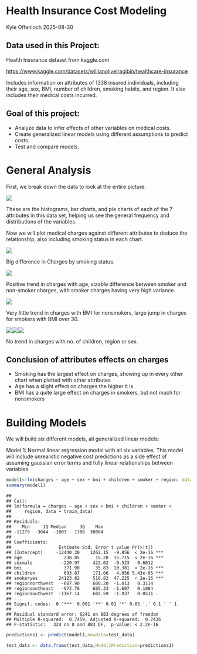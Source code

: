 Health Insurance Cost Modeling
================
Kyle Offenloch
2025-08-30

## Data used in this Project:

Health Insurance dataset from kaggle.com

<https://www.kaggle.com/datasets/willianoliveiragibin/healthcare-insurance>

Includes information on attributes of 1338 insured individuals,
including their age, sex, BMI, number of children, smoking habits, and
region. It also includes their medical costs incurred.

## Goal of this project:

- Analyze data to infer effects of other variables on medical costs.
- Create generalized linear models using different assumptions to
  predict costs.
- Test and compare models.

# General Analysis

First, we break down the data to look at the entire picture.

![](README_files/figure-gfm/unnamed-chunk-1-1.png)<!-- -->

These are the histograms, bar charts, and pie charts of each of the 7
attributes in this data set, helping us see the general frequency and
distributions of the variables.

Now we will plot medical charges against different attributes to deduce
the relationship, also including smoking status in each chart.

![](README_files/figure-gfm/unnamed-chunk-2-1.png)<!-- -->

Big difference in Charges by smoking status.

![](README_files/figure-gfm/unnamed-chunk-3-1.png)<!-- -->

Positive trend in charges with age, sizable difference between smoker
and non-smoker charges, with smoker charges having very high variance.

![](README_files/figure-gfm/unnamed-chunk-4-1.png)<!-- -->

Very little trend in charges with BMI for nonsmokers, large jump in
charges for smokers with BMI over 30.

![](README_files/figure-gfm/unnamed-chunk-5-1.png)<!-- -->![](README_files/figure-gfm/unnamed-chunk-5-2.png)<!-- -->![](README_files/figure-gfm/unnamed-chunk-5-3.png)<!-- -->

No trend in charges with no. of children, region or sex.

## Conclusion of attributes effects on charges

- Smoking has the largest effect on charges, showing up in every other
  chart when plotted with other attributes
- Age has a slight effect on charges the higher it is
- BMI has a quite large effect on charges in smokers, but not much for
  nonsmokers

# Building Models

We will build six different models, all generalized linear models:

Model 1: Normal linear regression model with all six variables. This
model will include unrealistic negative cost predictions as a side
effect of assuming gaussian error terms and fully linear relationships
between variables

``` r
model1<-lm(charges ~ age + sex + bmi + children + smoker + region, data = train_data)
summary(model1)
```

    ## 
    ## Call:
    ## lm(formula = charges ~ age + sex + bmi + children + smoker + 
    ##     region, data = train_data)
    ## 
    ## Residuals:
    ##    Min     1Q Median     3Q    Max 
    ## -11279  -3044  -1003   1708  30064 
    ## 
    ## Coefficients:
    ##                  Estimate Std. Error t value Pr(>|t|)    
    ## (Intercept)     -12440.30    1262.15  -9.856  < 2e-16 ***
    ## age                238.85      15.20  15.715  < 2e-16 ***
    ## sexmale           -220.97     422.62  -0.523   0.6012    
    ## bmi                371.90      35.83  10.381  < 2e-16 ***
    ## children           693.87     171.06   4.056 5.43e-05 ***
    ## smokeryes        24123.82     510.83  47.225  < 2e-16 ***
    ## regionnorthwest   -607.90     600.20  -1.013   0.3114    
    ## regionsoutheast   -972.78     605.33  -1.607   0.1084    
    ## regionsouthwest  -1167.14     602.59  -1.937   0.0531 .  
    ## ---
    ## Signif. codes:  0 '***' 0.001 '**' 0.01 '*' 0.05 '.' 0.1 ' ' 1
    ## 
    ## Residual standard error: 6241 on 883 degrees of freedom
    ## Multiple R-squared:  0.7459, Adjusted R-squared:  0.7436 
    ## F-statistic:   324 on 8 and 883 DF,  p-value: < 2.2e-16

``` r
predictions1 <- predict(model1,newdata=test_data)

test_data <- data.frame(test_data,Model1Prediction=predictions1)
```
